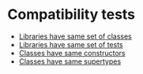 # Compatibility tests

* [Libraries have same set of classes](src/test/kotlin/MissingClassesTest.kt)
* [Libraries have same set of tests](src/test/kotlin/HaveSameTestsTest.kt)
* [Classes have same constructors](src/test/kotlin/HaveSameConstructorsTest.kt)
* [Classes have same supertypes](src/test/kotlin/HaveSameSupertypesTest.kt)
